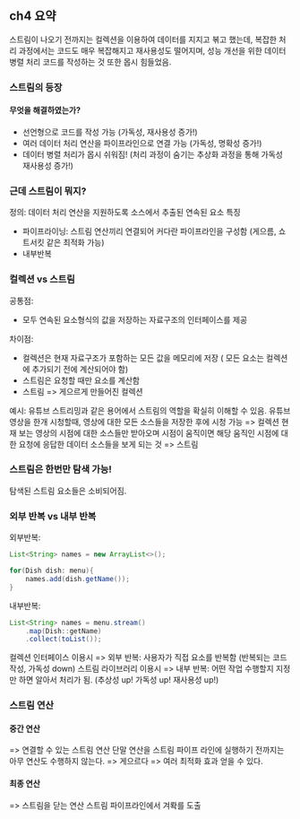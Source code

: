 ## ch4 요약
스트림이 나오기 전까지는 컬렉션을 이용하여 데이터를 지지고 볶고 했는데, 복잡한 처리 과정에서는 코드도 매우 복잡해지고 재사용성도 떨어지며, 성능 개선을 위한 데이터 병렬 처리 코드를 작성하는 것 또한
몹시 힘들었음. 

### 스트림의 등장
#### 무엇을 해결하였는가?
- 선언형으로 코드를 작성 가능 (가독성, 재사용성 증가!)
- 여러 데이터 처리 연산을 파이프라인으로 연결 가능 (가독성, 명확성 증가!)
- 데이터 병렬 처리가 몹시 쉬워짐! (처리 과정이 숨기는 추상화 과정을 통해 가독성 재사용성 증가!)

### 근데 스트림이 뭐지?
정의: 데이터 처리 연산을 지원하도록 소스에서 추출된 연속된 요소
특징
- 파이프라이닝: 스트림 연산끼리 연결되어 커다란 파이프라인을 구성함 (게으름, 쇼트서킷 같은 최적화 가능)
- 내부반복

### 컬렉션 vs 스트림
공통점: 
- 모두 연속된 요소형식의 값을 저장하는 자료구조의 인터페이스를 제공

차이점: 
- 컬렉션은 현재 자료구조가 포함하는 모든 값을 메모리에 저장 ( 모든 요소는 컬렉션에 추가되기 전에 계산되어야 함)
- 스트림은 요청할 때만 요소를 계산함
- 스트림 => 게으르게 만들어진 컬렉션
  
예시: 유튜브 스트리밍과 같은 용어에서 스트림의 역할을 확실히 이해할 수 있음.
유튜브 영상을 한개 시청할때, 영상에 대한 모든 소스들을 저장한 후에 시청 가능 => 컬렉션
현재 보는 영상의 시점에 대한 소스들만 받아오며 시점이 움직이면 해당 움직인 시점에 대한 요청에 응답한 데이터 소스들을 보게 되는 것 => 스트림

### 스트림은 한번만 탐색 가능!
탐색된 스트림 요소들은 소비되어짐.

### 외부 반복 vs 내부 반복

외부반복:
```java
List<String> names = new ArrayList<>();

for(Dish dish: menu){
	names.add(dish.getName());
}
```

내부반복:
```java
List<String> names = menu.stream()
	.map(Dish::getName)
	.collect(toList());
```

컬렉션 인터페이스 이용시 => 외부 반복: 사용자가 직접 요소를 반복함 (반복되는 코드 작성, 가독성 down)
스트림 라이브러리 이용시 => 내부 반복: 어떤 작업 수행할지 지정만 하면 알아서 처리가 됨. (추상성 up! 가독성 up! 재사용성 up!)


### 스트림 연산
#### 중간 연산
=> 연결할 수 있는 스트림 연산
단말 연산을 스트림 파이프 라인에 실행하기 전까지는 아무 연산도 수행하지 않는다. => 게으르다 => 여러 최적화 효과 얻을 수 있다.
#### 최종 연산
=> 스트림을 닫는 연산
스트림 파이프라인에서 겨롹를 도출
